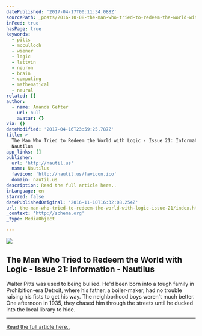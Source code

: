 ```yaml
---
datePublished: '2017-04-17T00:11:34.088Z'
sourcePath: _posts/2016-10-08-the-man-who-tried-to-redeem-the-world-with-logic-issue-21.md
inFeed: true
hasPage: true
keywords:
  - pitts
  - mcculloch
  - wiener
  - logic
  - lettvin
  - neuron
  - brain
  - computing
  - mathematical
  - neural
related: []
author:
  - name: Amanda Gefter
    url: null
    avatar: {}
via: {}
dateModified: '2017-04-16T23:59:25.787Z'
title: >-
  The Man Who Tried to Redeem the World with Logic - Issue 21: Information -
  Nautilus
app_links: []
publisher:
  url: 'http://nautil.us'
  name: Nautilus
  favicon: 'http://nautil.us/favicon.ico'
  domain: nautil.us
description: Read the full article here..
inLanguage: en
starred: false
datePublishedOriginal: '2016-11-10T16:32:08.254Z'
url: the-man-who-tried-to-redeem-the-world-with-logic-issue-21/index.html
_context: 'http://schema.org'
_type: MediaObject

---
```

<article style=""><img src="https://imgflo.herokuapp.com/graph/vahj1ThiexotieMo/7fa2d99a2392d71e83d9a3dc67122e8a/croprotate.jpg?cropheight=1078&amp;cropwidth=732&amp;degrees=0&amp;input=http%3A%2F%2Fstatic.nautil.us%2F5265_f127a3f714240273e254d740ed23f001.jpg&amp;x=0&amp;y=0" /><h1>The Man Who Tried to Redeem the World with Logic - Issue 21: Information - Nautilus</h1><p>Walter Pitts was used to being bullied. He'd been born into a tough family in Prohibition-era Detroit, where his father, a boiler-maker, had no trouble raising his fists to get his way. The neighborhood boys weren't much better. One afternoon in 1935, they chased him through the streets until he ducked into the local library to hide.</p></article>

---

[Read the full article here..][0]

[0]: http://nautil.us/issue/21/information/the-man-who-tried-to-redeem-the-world-with-logic "Read the full article here.."